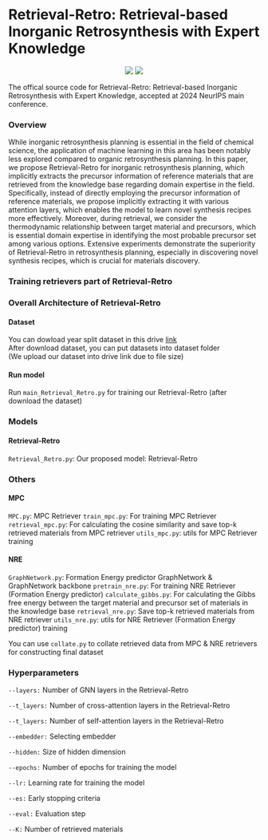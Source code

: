 # Retrieval-Retro: Retrieval-based Inorganic Retrosynthesis with Expert Knowledge
<p align="center">   
    <a href="https://pytorch.org/" alt="PyTorch">
      <img src="https://img.shields.io/badge/PyTorch-%23EE4C2C.svg?e&logo=PyTorch&logoColor=white" /></a>
    <a href="https://nips.cc/" alt="Main conference">
        <img src="https://img.shields.io/badge/2024 Neurips-blue" /></a>
</p>
The offical source code for Retrieval-Retro: Retrieval-based Inorganic Retrosynthesis with Expert Knowledge, accepted at 2024 NeurIPS main conference.
 
 
### Overview
While inorganic retrosynthesis planning is essential in the field of chemical science, the application of machine learning in this area has been notably less explored compared to organic retrosynthesis planning. In this paper, we propose Retrieval-Retro for inorganic retrosynthesis planning, which implicitly extracts the precursor information of reference materials that are retrieved from the knowledge base regarding domain expertise in the field. Specifically, instead of directly employing the precursor information of reference materials, we propose implicitly extracting it with various attention layers, which enables the model to learn novel synthesis recipes more effectively. Moreover, during retrieval, we consider the thermodynamic relationship between target material and precursors, which is essential domain expertise in identifying the most probable precursor set among various options. Extensive experiments demonstrate the superiority of Retrieval-Retro in
retrosynthesis planning, especially in discovering novel synthesis recipes, which is crucial for materials discovery.

### Training retrievers part of Retrieval-Retro 


### Overall Architecture of Retrieval-Retro 



#### Dataset
You can dowload year split dataset in this drive [link](https://drive.google.com/drive/folders/1hDCVjT50au_f5fVeZxF_4U2nF6GmhO74?usp=sharing)  
After download dataset, you can put datasets into dataset folder  
(We upload our dataset into drive link due to file size)

#### Run model
Run `main_Retrieval_Retro.py` for training our Retrieval-Retro (after download the dataset)

### Models
#### Retrieval-Retro
`Retrieval_Retro.py`: Our proposed model: Retrieval-Retro

### Others
#### MPC
`MPC.py`: MPC Retriever
`train_mpc.py`: For training MPC Retriever
`retrieval_mpc.py`: For calculating the cosine similarity and save top-k retrieved materials from MPC retriever
`utils_mpc.py`: utils for MPC Retriever training

#### NRE
`GraphNetwork.py`: Formation Energy predictor GraphNetwork & GraphNetwork backbone
`pretrain_nre.py`: For training NRE Retriever (Formation Energy predictor) 
`calculate_gibbs.py`: For calculating the Gibbs free energy between the target material and precursor set of materials in the knowledge base
`retrieval_nre.py`: Save top-k retrieved materials from NRE retriever
`utils_nre.py`: utils for NRE Retriever (Formation Energy predictor) training

You can use `collate.py` to collate retrieved data from MPC & NRE retrievers for constructing final dataset

### Hyperparameters  

`--layers:` Number of GNN layers in the Retrieval-Retro

`--t_layers:` Number of cross-attention layers in the Retrieval-Retro

`--t_layers:` Number of self-attention layers in the Retrieval-Retro

`--embedder:` Selecting embedder   

`--hidden:` Size of hidden dimension

`--epochs:`  Number of epochs for training the model

`--lr:` Learning rate for training the model  

`--es:` Early stopping criteria  

`--eval:` Evaluation step  

`--K:` Number of retrieved materials
